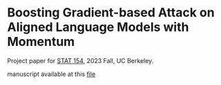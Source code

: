 # Boosting Gradient-based Attack on Aligned Language Models with Momentum

Project paper for [STAT 154](https://sites.google.com/view/nikitazhivotovskiy/teaching?authuser=0), 2023 Fall, UC Berkeley.

manuscript available at this [file](http://weizeming.com/research/file/STAT_154_paper.pdf)
